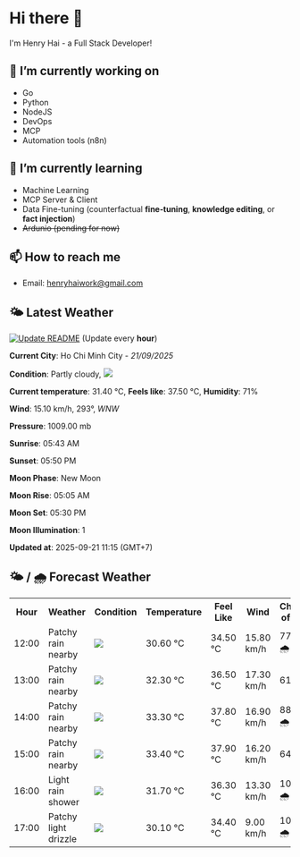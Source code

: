 # Hi there 👋

I'm Henry Hai - a Full Stack Developer!

## 🔭 I’m currently working on

- Go
- Python
- NodeJS
- DevOps
- MCP
- Automation tools (n8n)

## 🌱 I’m currently learning

- Machine Learning
- MCP Server & Client
- Data Fine-tuning (counterfactual **fine‑tuning**, **knowledge editing**, or **fact injection**)
- ~~Ardunio (pending for now)~~

## 📫 How to reach me

- Email: <henryhaiwork@gmail.com>

## 🌤️ Latest Weather
[![Update README](https://github.com/henry0hai/henry0hai/actions/workflows/udpateReadme.yml/badge.svg)](https://github.com/henry0hai/henry0hai/actions/workflows/udpateReadme.yml)
(Update every **hour**)
<!-- CURRENT_WEATHER:START -->
**Current City**: Ho Chi Minh City - *21/09/2025*

**Condition**: Partly cloudy, <img src="https://cdn.weatherapi.com/weather/64x64/day/116.png"/>

**Current temperature**: 31.40 °C, **Feels like**: 37.50 °C, **Humidity**: 71%

**Wind**: 15.10 km/h, 293°, *WNW*

**Pressure**: 1009.00 mb

**Sunrise**: 05:43 AM

**Sunset**: 05:50 PM

**Moon Phase**: New Moon

**Moon Rise**: 05:05 AM

**Moon Set**: 05:30 PM

**Moon Illumination**: 1

**Updated at**: 2025-09-21 11:15 (GMT+7)<!-- CURRENT_WEATHER:END -->

## 🌤️ / 🌧️ Forecast Weather
<!-- FORECAST_WEATHER:START -->
<table>
		<tr>
			<th>Hour</th>
			<th>Weather</th>
			<th>Condition</th>
			<th>Temperature</th>
			<th>Feel Like</th>
			<th>Wind</th>
			<th>Chance of Rain</th>
		</tr>
				<tr>
					<td>12:00</td>
					<td>Patchy rain nearby</td>
					<td><img src='https://cdn.weatherapi.com/weather/64x64/day/176.png'/></td>
					<td>30.60 °C</td>
					<td>34.50 °C</td>
					<td>15.80 km/h</td>
					<td>77 % 🌧️</td>
				</tr>
				<tr>
					<td>13:00</td>
					<td>Patchy rain nearby</td>
					<td><img src='https://cdn.weatherapi.com/weather/64x64/day/176.png'/></td>
					<td>32.30 °C</td>
					<td>36.50 °C</td>
					<td>17.30 km/h</td>
					<td>61 %</td>
				</tr>
				<tr>
					<td>14:00</td>
					<td>Patchy rain nearby</td>
					<td><img src='https://cdn.weatherapi.com/weather/64x64/day/176.png'/></td>
					<td>33.30 °C</td>
					<td>37.80 °C</td>
					<td>16.90 km/h</td>
					<td>88 % 🌧️</td>
				</tr>
				<tr>
					<td>15:00</td>
					<td>Patchy rain nearby</td>
					<td><img src='https://cdn.weatherapi.com/weather/64x64/day/176.png'/></td>
					<td>33.40 °C</td>
					<td>37.90 °C</td>
					<td>16.20 km/h</td>
					<td>64 %</td>
				</tr>
				<tr>
					<td>16:00</td>
					<td>Light rain shower</td>
					<td><img src='https://cdn.weatherapi.com/weather/64x64/day/353.png'/></td>
					<td>31.70 °C</td>
					<td>36.30 °C</td>
					<td>13.30 km/h</td>
					<td>100 % 🌧️</td>
				</tr>
				<tr>
					<td>17:00</td>
					<td>Patchy light drizzle</td>
					<td><img src='https://cdn.weatherapi.com/weather/64x64/day/263.png'/></td>
					<td>30.10 °C</td>
					<td>34.40 °C</td>
					<td>9.00 km/h</td>
					<td>100 % 🌧️</td>
				</tr>
</table>
<!-- FORECAST_WEATHER:END -->
